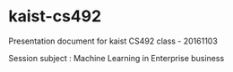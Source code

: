 # kaist-cs492
Presentation document for kaist CS492 class - 20161103

Session subject : Machine Learning in Enterprise business  
